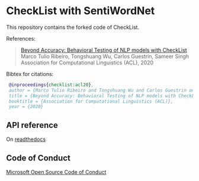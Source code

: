 # CheckList with SentiWordNet
This repository contains the forked code of CheckList.

References: 
>[Beyond Accuracy: Behavioral Testing of NLP models with CheckList](http://homes.cs.washington.edu/~marcotcr/acl20_checklist.pdf)  
> Marco Tulio Ribeiro, Tongshuang Wu, Carlos Guestrin, Sameer Singh
> Association for Computational Linguistics (ACL), 2020

Bibtex for citations:
```bibtex
 @inproceedings{checklist:acl20},  
 author = {Marco Tulio Ribeiro and Tongshuang Wu and Carlos Guestrin and Sameer Singh},  
 title = {Beyond Accuracy: Behavioral Testing of NLP models with CheckList},  
 booktitle = {Association for Computational Linguistics (ACL)},  
 year = {2020}  
```

## API reference
On [readthedocs](https://checklist-nlp.readthedocs.io/en/latest/)

## Code of Conduct
[Microsoft Open Source Code of Conduct](https://opensource.microsoft.com/codeofconduct)

